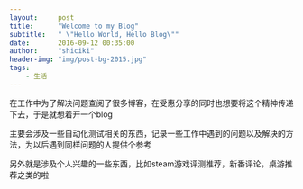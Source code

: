 ```yaml
---
layout:     post
title:      "Welcome to my Blog"
subtitle:   " \"Hello World, Hello Blog\""
date:       2016-09-12 00:35:00
author:     "shiciki"
header-img: "img/post-bg-2015.jpg"
tags:
    - 生活
---
```



在工作中为了解决问题查阅了很多博客，在受惠分享的同时也想要将这个精神传递下去，于是就想着开一个blog

主要会涉及一些自动化测试相关的东西，记录一些工作中遇到的问题以及解决的方法，为以后遇到同样问题的人提供个参考

另外就是涉及个人兴趣的一些东西，比如steam游戏评测推荐，新番评论，桌游推荐之类的啦 


